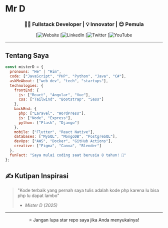 # Mr D

<div align="center">
  

  
  <h3>👨‍💻 Fullstack Developer | 💡 Innovator | 😊 Pemula </h3>
  
  [![Website](https://img.shields.io/badge/Portfolio-FF7139?style=for-the-badge&logo=firefox&logoColor=white)
  [![LinkedIn](https://img.shields.io/badge/LinkedIn-%230077B5.svg?style=for-the-badge&logo=linkedin&logoColor=white)
  [![Twitter](https://img.shields.io/badge/Twitter-%231DA1F2.svg?style=for-the-badge&logo=Twitter&logoColor=white)
  [![YouTube](https://img.shields.io/badge/YouTube-%23FF0000.svg?style=for-the-badge&logo=YouTube&logoColor=white)
  
</div>

---

##  Tentang Saya

```javascript
const misterD = {
  pronouns: "He" | "Him",
  code: ["JavaScript", "PHP", "Python", "Java", "C#"],
  askMeAbout: ["web dev", "tech", "startups"],
  technologies: {
    frontEnd: {
      js: ["React", "Angular", "Vue"],
      css: ["Tailwind", "Bootstrap", "Sass"]
    },
    backEnd: {
      php: ["Laravel", "WordPress"],
      js: ["Node", "Express"],
      python: ["Flask", "Django"]
    },
    mobile: ["Flutter", "React Native"],
    databases: ["MySQL", "MongoDB", "PostgreSQL"],
    devOps: ["AWS", "Docker", "GitHub Actions"],
    creative: ["Figma", "Canva", "Blender"]
  },
  funFact: "Saya mulai coding saat berusia 8 tahun! 🚀"
};
```

## ✍️ Kutipan Inspirasi

> "Kode terbaik yang pernah saya tulis adalah kode php karena lu bisa php lu dapat lambo"  
> - *Mister D (2025)*

---


<div align="center">

  

  
  ⭐ Jangan lupa star repo saya jika Anda menyukainya!
  
</div>
